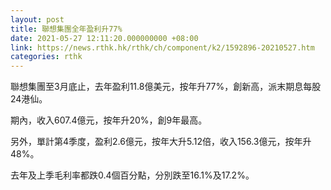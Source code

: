 ```yaml
---
layout: post
title: 聯想集團全年盈利升77%
date: 2021-05-27 12:11:20.000000000 +08:00
link: https://news.rthk.hk/rthk/ch/component/k2/1592896-20210527.htm
categories: rthk
---
```


聯想集團至3月底止，去年盈利11.8億美元，按年升77%，創新高，派末期息每股24港仙。

期內，收入607.4億元，按年升20%，創9年最高。

另外，單計第4季度，盈利2.6億元，按年大升5.12倍，收入156.3億元，按年升48%。

去年及上季毛利率都跌0.4個百分點，分別跌至16.1%及17.2%。
